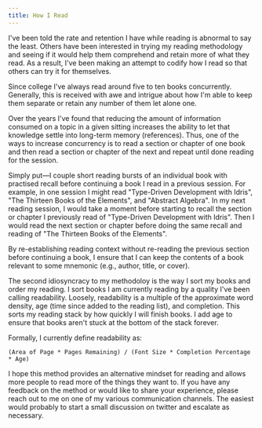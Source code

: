 ```yaml
---
title: How I Read
---
```


I've been told the rate and retention I have while reading is abnormal to say
the least.  Others have been interested in trying my reading methodology and
seeing if it would help them comprehend and retain more of what they read.  As a
result, I've been making an attempt to codify how I read so that others can try
it for themselves.

Since college I've always read around five to ten books concurrently.
Generally, this is received with awe and intrigue about how I'm able to keep
them separate or retain any number of them let alone one.

Over the years I've found that reducing the amount of information consumed on a
topic in a given sitting increases the ability to let that knowledge settle into
long-term memory (references).  Thus, one of the ways to increase concurrency is
to read a section or chapter of one book and then read a section or chapter of
the next and repeat until done reading for the session.

Simply put—I couple short reading bursts of an individual book with practised
recall before continuing a book I read in a previous session.  For example, in
one session I might read "Type-Driven Development with Idris", "The Thirteen
Books of the Elements", and "Abstract Algebra".  In my next reading session, I
would take a moment before starting to recall the section or chapter I
previously read of "Type-Driven Development with Idris".  Then I would read the
next section or chapter before doing the same recall and reading of "The
Thirteen Books of the Elements".

By re-establishing reading context without re-reading the previous section
before continuing a book, I ensure that I can keep the contents of a book
relevant to some mnemonic (e.g., author, title, or cover).

The second idiosyncracy to my methodoloy is the way I sort my books and order my
reading.  I sort books I am currently reading by a quality I've been calling
readability.  Loosely, readability is a multiple of the approximate word density,
age (time since added to the reading list), and completion.  This sorts my
reading stack by how quickly I will finish books.  I add age to ensure that
books aren't stuck at the bottom of the stack forever.

Formally, I currently define readability as:

```
(Area of Page * Pages Remaining) / (Font Size * Completion Percentage * Age)
```

I hope this method provides an alternative mindset for reading and allows more
people to read more of the things they want to.  If you have any feedback on the
method or would like to share your experience, please reach out to me on one of
my various communication channels.  The easiest would probably to start a small
discussion on twitter and escalate as necessary.

